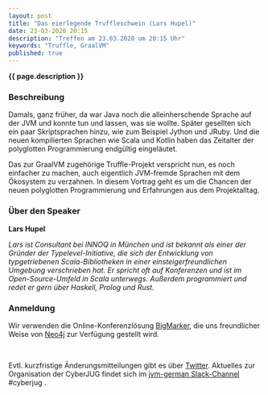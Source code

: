 ```yaml
---
layout: post
title: "Das eierlegende Truffleschwein (Lars Hupel)"
date: 23-03-2020 20:15
description: "Treffen am 23.03.2020 um 20:15 Uhr"
keywords: "Truffle, GraalVM"
published: true
---
```


<b>{{ page.description }}</b>

### Beschreibung

Damals, ganz früher, da war Java noch die alleinherschende Sprache auf der JVM und konnte tun und lassen, was sie wollte.
Später gesellten sich ein paar Skriptsprachen hinzu, wie zum Beispiel Jython und JRuby.
Und die neuen kompilierten Sprachen wie Scala und Kotlin haben das Zeitalter der polyglotten Programmierung endgültig eingeläutet.

Das zur GraalVM zugehörige Truffle-Projekt verspricht nun, es noch einfacher zu machen, auch eigentlich JVM-fremde Sprachen mit dem Ökosystem zu verzahnen.
In diesem Vortrag geht es um die Chancen der neuen polyglotten Programmierung und Erfahrungen aus dem Projektalltag.

### Über den Speaker

**Lars Hupel** <a href="https://twitter.com/larsr_h"><i class="fa fa-twitter"></i></a>

*Lars ist Consultant bei INNOQ in München und ist bekannt als einer der Gründer der Typelevel-Initiative, die sich der Entwicklung von typgetriebenen Scala-Bibliotheken in einer einsteigerfreundlichen Umgebung verschrieben hat.
Er spricht oft auf Konferenzen und ist im Open-Source-Umfeld in Scala unterwegs.
Außerdem programmiert und redet er gern über Haskell, Prolog und Rust.*

### Anmeldung

Wir verwenden die Online-Konferenzlösung [BigMarker](https://www.bigmarker.com/), die uns freundlicher Weise von [Neo4j](https://neo4j.com/) zur Verfügung gestellt wird.

<div id="bigmarker-conference-widget-container052f6af86f88"></div><script src="https://www.bigmarker.com/widget/register_widget.js?club=neo4j&conference=052f6af86f88&widget_type=form_register&series_register=&upcoming_sub_title=Anmeldung&live_sub_title=Der%20Vortrag%20l%C3%A4uft!&rec_sub_title=Hier%20ist%20der%20Vortrag!&upcoming_button_text=Anmelden&live_button_text=Anmelden%20und%20teilnehmen&rec_button_text=Aufnahme%20ansehen&link_to_channel=false&background_color=ffffff&btext_color=2d374d&link_color=FFBF00&ltext_color=2d374d&cid=08ef4185cc3f" type="text/javascript"></script>

<br/>

Evtl. kurzfristige Änderungsmitteilungen gibt es über [Twitter](https://twitter.com/cyberjug). Aktuelles zur Organisation der CyberJUG findet sich im [jvm-german Slack-Channel](https://slackin-jvm-german.herokuapp.com/) #cyberjug .
